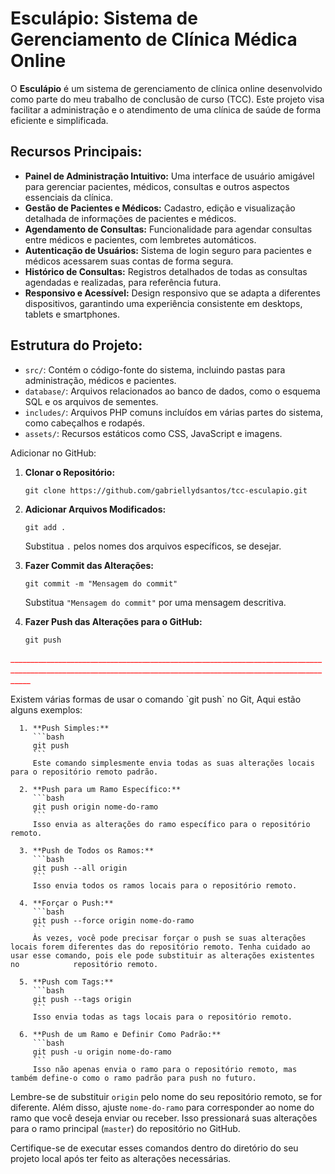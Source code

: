 

# Esculápio: Sistema de Gerenciamento de Clínica Médica Online

O **Esculápio** é um sistema de gerenciamento de clínica online desenvolvido como parte do meu trabalho de conclusão de curso (TCC). Este projeto visa facilitar a administração e o atendimento de uma clínica de saúde de forma eficiente e simplificada.

## Recursos Principais:
- **Painel de Administração Intuitivo:** Uma interface de usuário amigável para gerenciar pacientes, médicos, consultas e outros aspectos essenciais da clínica.
- **Gestão de Pacientes e Médicos:** Cadastro, edição e visualização detalhada de informações de pacientes e médicos.
- **Agendamento de Consultas:** Funcionalidade para agendar consultas entre médicos e pacientes, com lembretes automáticos.
- **Autenticação de Usuários:** Sistema de login seguro para pacientes e médicos acessarem suas contas de forma segura.
- **Histórico de Consultas:** Registros detalhados de todas as consultas agendadas e realizadas, para referência futura.
- **Responsivo e Acessível:** Design responsivo que se adapta a diferentes dispositivos, garantindo uma experiência consistente em desktops, tablets e smartphones.

## Estrutura do Projeto:
- `src/`: Contém o código-fonte do sistema, incluindo pastas para administração, médicos e pacientes.
- `database/`: Arquivos relacionados ao banco de dados, como o esquema SQL e os arquivos de sementes.
- `includes/`: Arquivos PHP comuns incluídos em várias partes do sistema, como cabeçalhos e rodapés.
- `assets/`: Recursos estáticos como CSS, JavaScript e imagens.

Adicionar no GitHub:

1. **Clonar o Repositório:**
   ```
   git clone https://github.com/gabriellydsantos/tcc-esculapio.git
   ```

2. **Adicionar Arquivos Modificados:**
   ```
   git add .
   ```

   Substitua `.` pelos nomes dos arquivos específicos, se desejar.

3. **Fazer Commit das Alterações:**
   ```
   git commit -m "Mensagem do commit"
   ```

   Substitua `"Mensagem do commit"` por uma mensagem descritiva.

4. **Fazer Push das Alterações para o GitHub:**
   ```
   git push
   ```
<p style="color:red;">_________________________________________________________________________________________________________________________________________________________________</p>
      Existem várias formas de usar o comando `git push` no Git, Aqui estão alguns exemplos:
      
      1. **Push Simples:**
         ```bash
         git push
         ```
         Este comando simplesmente envia todas as suas alterações locais para o repositório remoto padrão.
      
      2. **Push para um Ramo Específico:**
         ```bash
         git push origin nome-do-ramo
         ```
         Isso envia as alterações do ramo específico para o repositório remoto.
      
      3. **Push de Todos os Ramos:**
         ```bash
         git push --all origin
         ```
         Isso envia todos os ramos locais para o repositório remoto.
      
      4. **Forçar o Push:**
         ```bash
         git push --force origin nome-do-ramo
         ```
         Às vezes, você pode precisar forçar o push se suas alterações locais forem diferentes das do repositório remoto. Tenha cuidado ao usar esse comando, pois ele pode substituir as alterações existentes no            repositório remoto.
      
      5. **Push com Tags:**
         ```bash
         git push --tags origin
         ```
         Isso envia todas as tags locais para o repositório remoto.
      
      6. **Push de um Ramo e Definir Como Padrão:**
         ```bash
         git push -u origin nome-do-ramo
         ```
         Isso não apenas envia o ramo para o repositório remoto, mas também define-o como o ramo padrão para push no futuro.

Lembre-se de substituir `origin` pelo nome do seu repositório remoto, se for diferente. Além disso, ajuste `nome-do-ramo` para corresponder ao nome do ramo que você deseja enviar ou receber.
Isso pressionará suas alterações para o ramo principal (`master`) do repositório no GitHub.

Certifique-se de executar esses comandos dentro do diretório do seu projeto local após ter feito as alterações necessárias.
